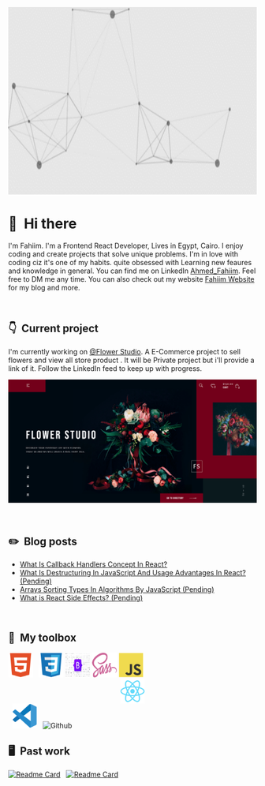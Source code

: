 <p align="center">
  <img src="/header.gif" width="100%" height="380"/>
</p>

# 👋 &nbsp;Hi there

I'm Fahiim. I'm a Frontend React Developer, Lives in Egypt, Cairo. I enjoy coding and create projects that solve unique problems. I'm in love with coding ciz it's one of my habits. quite obsessed with Learning new feaures and knowledge in general. You can find me on LinkedIn [Ahmed_Fahiim](https://www.linkedin.com/in/ahmed-fahiim-187892238/). Feel free to DM me any time. You can also check out my website [Fahiim Website](https://portfolio-ahmedfahiim.vercel.app/) for my blog and more.

&nbsp;

## 👇 &nbsp;Current project

I'm currently working on [@Flower Studio](). A E-Commerce project to sell flowers and view all store product . It will be Private project but i'll provide a link of it. Follow the LinkedIn feed to keep up with progress.

![Flower Studio](/assets/flower.png)

&nbsp;

## ✏️ &nbsp;Blog posts

<!-- BLOG-POST-LIST:START -->
- [What Is Callback Handlers Concept In React?](https://www.linkedin.com/feed/update/urn:li:activity:6994337070928310272/)
- [What Is Destructuring In JavaScript And Usage Advantages In React? (Pending)]()
- [Arrays Sorting Types In Algorithms By JavaScript (Pending)]()
- [What is React Side Effects? (Pending)]()
<!-- BLOG-POST-LIST:END -->

&nbsp;

## 🧰 &nbsp;My toolbox

<img  src="https://raw.githubusercontent.com/devicons/devicon/1119b9f84c0290e0f0b38982099a2bd027a48bf1/icons/html5/html5-plain.svg" alt="HTML5" width="50" height="50"/> &nbsp;
<img  src="https://raw.githubusercontent.com/devicons/devicon/1119b9f84c0290e0f0b38982099a2bd027a48bf1/icons/css3/css3-original.svg" alt="CSS3" width="50" height="50"/>
<img  src="/assets/bootstrap.png" alt="Bootstrap" width="50" height="50"/>
<img  src="/assets/sass.png" alt="SCSS" width="50" height="50"/>
<img  src="https://raw.githubusercontent.com/devicons/devicon/1119b9f84c0290e0f0b38982099a2bd027a48bf1/icons/javascript/javascript-original.svg" alt="JavaScript" width="50" height="50"/> &nbsp;
<img  src="https://raw.githubusercontent.com/devicons/devicon/1119b9f84c0290e0f0b38982099a2bd027a48bf1/icons/react/react-original.svg" alt="ReactJS" width="50" height="50" style="margin:0 auto; display:block;"/> &nbsp;
<img  src="https://raw.githubusercontent.com/devicons/devicon/1119b9f84c0290e0f0b38982099a2bd027a48bf1/icons/vscode/vscode-original.svg" alt="VSCode" width="50" height="50"/> &nbsp;
<img  src="https://github.com/CyrisXD/CyrisXD/raw/master/assets/Github.png" alt="Github"/> &nbsp;
&nbsp;

## 🖥 &nbsp;Past work

[![Readme Card](https://github-readme-stats.vercel.app/api/pin/?username=AhmedFahiim&repo=Cappa-Hotel&bg_color=0d1116&title_color=ce09ec&text_color=a4aacb&icon_color=007ec6)](https://github.com/AhmedFahiim/Cappa-Hotel) &nbsp;
[![Readme Card](https://github-readme-stats.vercel.app/api/pin/?username=AhmedFahiim&repo=Portfolio&bg_color=0d1116&title_color=ce09ec&text_color=a4aacb&icon_color=007ec6)](https://github.com/AhmedFahiim/Portfolio)

&nbsp;
